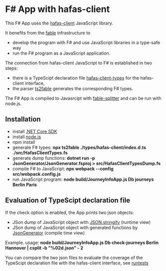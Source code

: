 # F# App with hafas-client

This F# App uses the [hafas-client](https://github.com/public-transport/hafas-client) JavaScript library.

It benefits from the [fable](https://fable.io/) infrastructure to

* develop the program with F# and use JavaScript libraries in a type-safe way  
* run the F# program as a JavaScript application.

The connection from hafas-client JavaScript to F# is established in two steps:

* there is a TypeScipt declaration file [hafas-client-types](./types/hafas-client/index.d.ts) for the hafas-client interface,
* the parser [ts2fable](https://www.npmjs.com/package/ts2fable) generates the corresponding F# types.

The F# App is compiled to Javasrcipt with [fable-splitter](https://www.npmjs.com/package/fable-splitter) and can be run with node.js.

## Installation

* install [.NET Core SDK](https://dotnet.microsoft.com/download)
* install [node.js](https://nodejs.org/en/)
* npm install
* generate F# types: **npx ts2fable ./types/hafas-client/index.d.ts ./src/HafasClientTypes.fs**
* generate dump functions: **dotnet run -p JsonGenerator/JsonGenerator.fsproj > src/HafasClientTypesDump.fs**
* compile F# to JavaScript: **npx webpack --config src/webpack.config.js**
* run JavaScript program: **node build/JourneyInfoApp.js Db journeys Berlin Paris**

## Evaluation of TypeScipt declaration file

If the check option is enabled, the App prints two json objects:

* JSon dump of JavaScript object with [JSON.stringify](https://developer.mozilla.org/de/docs/Web/JavaScript/Reference/Global_Objects/JSON/stringify) (runtime view)
* JSon dump of JavaScript object with generated functions by [JsonGenerator](./JsonGenerator) (compile time view)

Example. usage: **node build/JourneyInfoApp.js Db check-journeys Berlin Hannover | csplit -b "%02d.json" - 2**

You can compare the two json files to evaluate the coverage of the TypeScipt declaration file with the hafas-client interface,
see [runtests](./scripts/runtests)